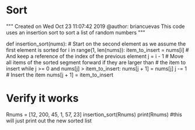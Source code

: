 # Sort

"""
Created on Wed Oct 23 11:07:42 2019
@author: briancuevas
This code uses an insertion sort to sort a list of random numbers
"""

def insertion_sort(nums):
    # Start on the second element as we assume the first element is sorted
    for i in range(1, len(nums)):
        item_to_insert = nums[i]
        # And keep a reference of the index of the previous element
        j = i - 1
        # Move all items of the sorted segment forward if they are larger than
        # the item to insert
        while j >= 0 and nums[j] > item_to_insert:
            nums[j + 1] = nums[j]
            j -= 1
        # Insert the item
        nums[j + 1] = item_to_insert


# Verify it works
Rnums = [12, 200, 45, 1, 57, 23]
insertion_sort(Rnums)
print(Rnums)
#this will just print out the new sorted list
